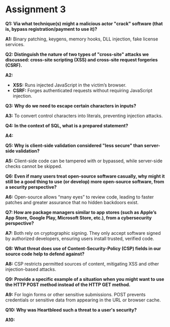 # Assignment 3

**Q1: Via what technique(s) might a malicious actor "crack" software (that is, bypass registration/payment to use it)?**

**A1:** Binary patching, keygens, memory hooks, DLL injection, fake license services.

**Q2: Distinguish the nature of two types of "cross-site" attacks we discussed: cross-site scripting (XSS) and cross-site request forgeries (CSRF).**

**A2:**

* **XSS:** Runs injected JavaScript in the victim’s browser.
* **CSRF:** Forges authenticated requests without requiring JavaScript injection.

**Q3: Why do we need to escape certain characters in inputs?**

**A3:** To convert control characters into literals, preventing injection attacks.

**Q4: In the context of SQL, what is a prepared statement?**

**A4:** 

**Q5: Why is client-side validation considered "less secure" than server-side validation?**

**A5:** Client-side code can be tampered with or bypassed, while server-side checks cannot be skipped.

**Q6: Even if many users treat open-source software casually, why might it still be a good thing to use (or develop) more open-source software, from a security perspective?**

**A6:** Open-source allows “many eyes” to review code, leading to faster patches and greater assurance that no hidden backdoors exist.

**Q7: How are package managers similar to app stores (such as Apple’s App Store, Google Play, Microsoft Store, etc.), from a cybersecurity perspective?**

**A7:** Both rely on cryptographic signing. They only accept software signed by authorized developers, ensuring users install trusted, verified code.

**Q8: What threat does use of Content-Security-Policy (CSP) fields in our source code help to defend against?**

**A8:** CSP restricts permitted sources of content, mitigating XSS and other injection-based attacks.

**Q9: Provide a specific example of a situation when you might want to use the HTTP POST method instead of the HTTP GET method.**

**A9:** For login forms or other sensitive submissions. POST prevents credentials or sensitive data from appearing in the URL or browser cache.

**Q10: Why was Heartbleed such a threat to a user's security?**

**A10:** 